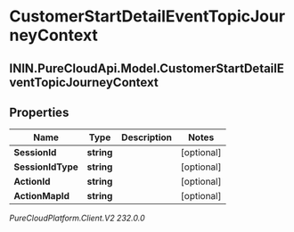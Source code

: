 # CustomerStartDetailEventTopicJourneyContext

## ININ.PureCloudApi.Model.CustomerStartDetailEventTopicJourneyContext

## Properties

|Name | Type | Description | Notes|
|------------ | ------------- | ------------- | -------------|
| **SessionId** | **string** |  | [optional] |
| **SessionIdType** | **string** |  | [optional] |
| **ActionId** | **string** |  | [optional] |
| **ActionMapId** | **string** |  | [optional] |



_PureCloudPlatform.Client.V2 232.0.0_
